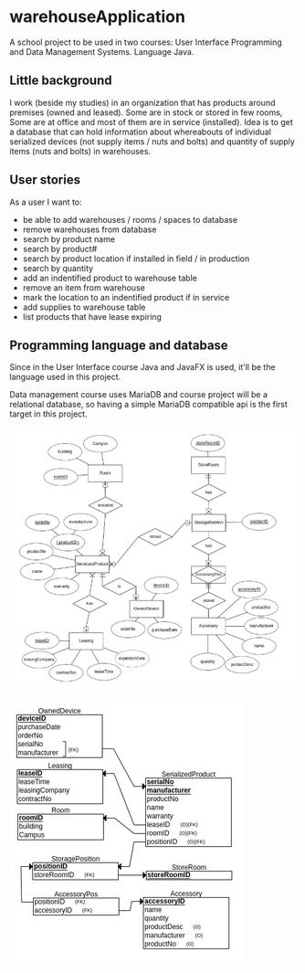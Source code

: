 # warehouseApplication
A school project to be used in two courses: User Interface Programming and Data Management Systems. Language Java.

## Little background

I work (beside my studies) in an organization that has products around premises (owned and leased). Some are in stock or stored in few rooms, Some are at office and most of them are in service (installed). Idea is to get a database that can hold information about whereabouts of individual serialized devices (not supply items / nuts and bolts) and quantity of supply items (nuts and bolts) in warehouses.

## User stories
As a user I want to:
- be able to add warehouses / rooms / spaces to database
- remove warehouses from database
- search by product name
- search by product#
- search by product location if installed in field / in production
- search by quantity
- add an indentified product to warehouse table
- remove an item from warehouse
- mark the location to an indentified product if in service
- add supplies to warehouse table
- list products that have lease expiring

## Programming language and database
Since in the User Interface course Java and JavaFX is used, it'll be the language used in this project.

Data management course uses MariaDB and course project will be a relational database, so having a simple MariaDB compatible api is the first target in this project.

![ER-diagram](/documentation/ER-diagram_v00.png)

![Relational Schema](/documentation/RelationalSchema_v00.png)
